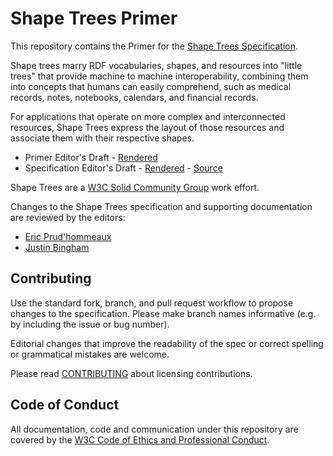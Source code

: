 # Shape Trees Primer

This repository contains the Primer for the [Shape Trees Specification](https://shapetrees.org/TR/specification/).

Shape trees marry RDF vocabularies, shapes, and resources into "little trees"
that provide machine to machine interoperability, combining them into concepts
that humans can easily comprehend, such as medical records, notes, notebooks,
calendars, and financial records.

For applications that operate on more complex and interconnected resources,
Shape Trees express the layout of those resources and associate them with
their respective shapes.

* Primer Editor's Draft - [Rendered](https://shapetrees.org/TR/primer/index.html)
* Specification Editor's Draft - [Rendered](https://shapetrees.org/TR/specification/index.html) - [Source](https://github.com/shapetrees/specification/)

Shape Trees are a
[W3C Solid Community Group](https://www.w3.org/community/solid/) work effort.

Changes to the Shape Trees specification and supporting documentation are
reviewed by the editors:

- [Eric Prud'hommeaux](https://github.com/ericprud)
- [Justin Bingham](https://github.com/justinwb)

## Contributing

Use the standard fork, branch, and pull request workflow to propose changes
to the specification. Please make branch names informative (e.g. by including
the issue or bug number).

Editorial changes that improve the readability of the spec or correct
spelling or grammatical mistakes are welcome.

Please read [CONTRIBUTING](CONTRIBUTING.md) about licensing contributions.

## Code of Conduct

All documentation, code and communication under this repository are
covered by the
[W3C Code of Ethics and Professional Conduct](https://www.w3.org/Consortium/cepc/).
